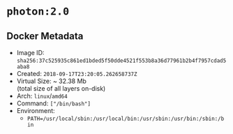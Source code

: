 # `photon:2.0`

## Docker Metadata

- Image ID: `sha256:37c525935c861ed1bded5f50dde4521f553b8a36d77961b2b4f7957cdad5aba8`
- Created: `2018-09-17T23:20:05.262658737Z`
- Virtual Size: ~ 32.38 Mb  
  (total size of all layers on-disk)
- Arch: `linux`/`amd64`
- Command: `["/bin/bash"]`
- Environment:
  - `PATH=/usr/local/sbin:/usr/local/bin:/usr/sbin:/usr/bin:/sbin:/bin`
